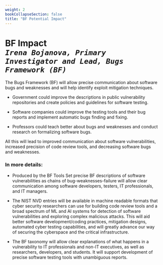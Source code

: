 ```yaml
---
weight: 2
bookCollapseSection: false
title: "BF Potential Impact"
---
```

# BF Impact <br/>_`Irena Bojanova, Primary Investigator and Lead, Bugs Framework (BF)`_

The Bugs Framework (BF) will allow precise communication about software bugs and weaknesses and will help identify exploit mitigation techniques.

* Government could improve the descriptions in public vulnerability repositories and create policies and guidelines for software testing.

* Software companies could improve the testing tools and their bug reports and implement automatic bugs finding and fixing.

* Professors could teach better about bugs and weaknesses and conduct research on formalizing software bugs.

All this will lead to improved communication about software vulnerabilities, increased precision of code review tools, and decreasing software bugs and weaknesses. 


### In more details:
* Produced by the BF Tools Set precise BF descriptions of software vulnerabilities as chains of bug-weaknesses-failure will allow clear communication among software developers, testers, IT professionals, and IT managers. 

* The NIST NVD entries will be available in machine readable formats that cyber security researchers can use for building code review tools and a broad spectrum of ML and AI systems for detection of software vulnerabilities and exploring complex malicious attacks. This will aid better software development/coding practices, mitigation designs, automated cyber testing capabilities, and will greatly advance our way of securing the cyberspace and the critical infrastructure.  

* The BF taxonomy will allow clear explanations of what happens in a vulnerability to IT professionals and non-IT executives, as well as researchers, developers, and students. It will support development of precise software testing tools with unambiguous reports.

